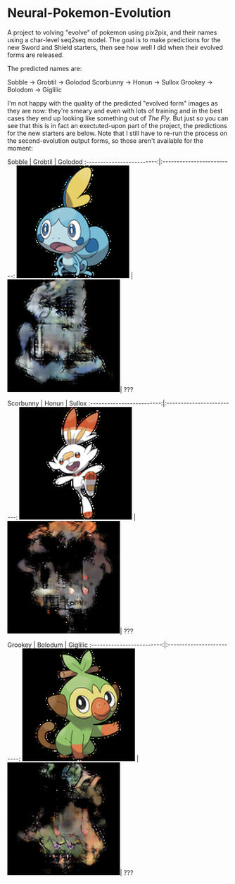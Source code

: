 # Neural-Pokemon-Evolution

A project to volving "evolve" of pokemon using pix2pix, and their names using a char-level seq2seq model. The goal is to make predictions for the new Sword and Shield starters, then see how well I did when their evolved forms are released.

The predicted names are:

Sobble &rarr; Grobtil &rarr; Golodod
Scorbunny &rarr; Honun &rarr;  Sullox
Grookey &rarr; Bolodom &rarr;  Giglilic

I'm not happy with the quality of the predicted "evolved form" images as they are now: they're smeary and even with lots of training and in the best cases they end up looking like something out of _The Fly_. But just so you can see that this is in fact an exectuted-upon part of the project, the predictions for the new starters are below. Note that I still have to re-run the process on the second-evolution output forms, so those aren't available for the moment:

Sobble          |  Grobtil | Golodod
:-------------------------:|:-------------------------:
![](example_imgs/sobble-inputs.png)  |  ![](example_imgs/sobble-outputs.png)| ???

Scorbunny          |  Honun | Sullox
:-------------------------:|:-------------------------:
![](example_imgs/scorbunny-inputs.png)  |  ![](example_imgs/scorbunny-outputs.png)| ???

Grookey          |  Bolodum | Giglilic
:-------------------------:|:-------------------------:
![](example_imgs/grookey-inputs.png)  |  ![](example_imgs/grookey-outputs.png)| ???
